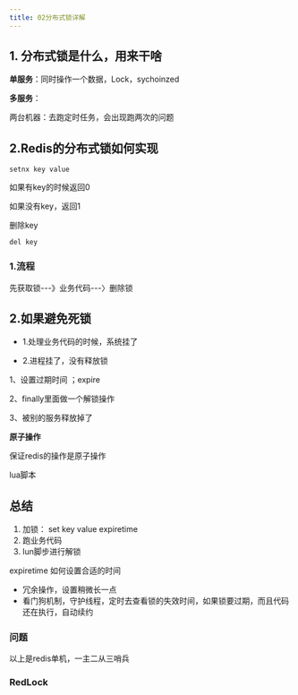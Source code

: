 ```yaml
---
title: 02分布式锁详解
---
```


## 1. 分布式锁是什么，用来干啥

**单服务**：同时操作一个数据，Lock，sychoinzed

**多服务**：

两台机器：去跑定时任务，会出现跑两次的问题

## 2.Redis的分布式锁如何实现

```
setnx key value
```

如果有key的时候返回0

如果没有key，返回1

删除key

```
del key
```



### 1.流程

先获取锁---》业务代码---〉删除锁

## 2.如果避免死锁

-  1.处理业务代码的时候，系统挂了

- 2.进程挂了，没有释放锁

1、设置过期时间 ；expire

2、finally里面做一个解锁操作

3、被别的服务释放掉了

  

**原子操作**

保证redis的操作是原子操作

lua脚本

## 总结

1. 加锁： set key value expiretime
2. 跑业务代码
3. lun脚步进行解锁

expiretime 如何设置合适的时间

- 冗余操作，设置稍微长一点
- 看门狗机制，守护线程，定时去查看锁的失效时间，如果锁要过期，而且代码还在执行，自动续约



### 问题

以上是redis单机，一主二从三哨兵

### RedLock







